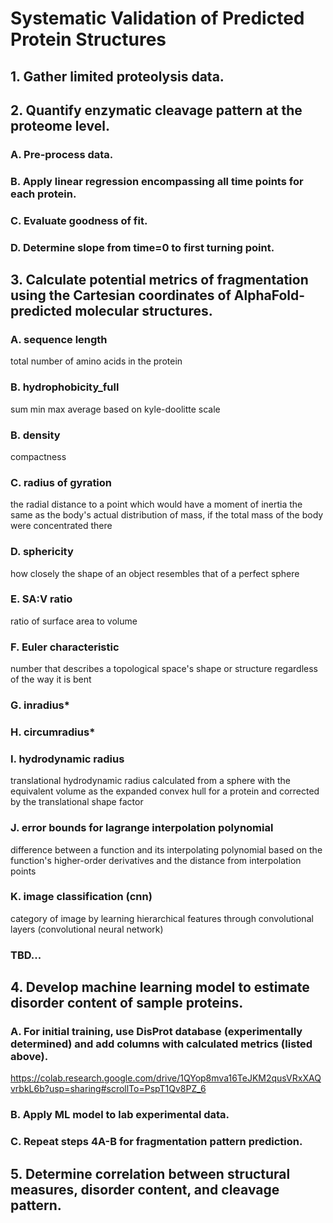 # Systematic Validation of Predicted Protein Structures

## 1. Gather limited proteolysis data.

## 2. Quantify enzymatic cleavage pattern at the proteome level.
### A. Pre-process data.
### B. Apply linear regression encompassing all time points for each protein.
### C. Evaluate goodness of fit.
### D. Determine slope from time=0 to first turning point.

## 3. Calculate potential metrics of fragmentation using the Cartesian coordinates of AlphaFold-predicted molecular structures.
### A. sequence length
total number of amino acids in the protein
### B. 	hydrophobicity_full
sum min max average based on kyle-doolitte scale
### B. density
compactness
### C. radius of gyration
the radial distance to a point which would have a moment of inertia the same as the body's actual distribution of mass, if the total mass of the body were concentrated there
### D. sphericity
how closely the shape of an object resembles that of a perfect sphere
### E. SA:V ratio
ratio of surface area to volume
### F. Euler characteristic
number that describes a topological space's shape or structure regardless of the way it is bent
### G. inradius*
### H. circumradius*
### I. hydrodynamic radius
translational hydrodynamic radius calculated from a sphere with the equivalent volume as the expanded convex hull for a protein and corrected by the translational shape factor
### J. error bounds for lagrange interpolation polynomial
difference between a function and its interpolating polynomial based on the function's higher-order derivatives and the distance from interpolation points
### K. image classification (cnn)
category of image by learning hierarchical features through convolutional layers (convolutional neural network)
### TBD...

## 4. Develop machine learning model to estimate disorder content of sample proteins.
### A. For initial training, use DisProt database (experimentally determined) and add columns with calculated metrics (listed above).
https://colab.research.google.com/drive/1QYop8mva16TeJKM2qusVRxXAQvrbkL6b?usp=sharing#scrollTo=PspT1Qv8PZ_6
### B. Apply ML model to lab experimental data.
### C. Repeat steps 4A-B for fragmentation pattern prediction.

## 5. Determine correlation between structural measures, disorder content, and cleavage pattern.
